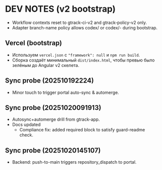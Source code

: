 # DEV NOTES (v2 bootstrap)
- Workflow contexts reset to gtrack-ci-v2 and gtrack-policy-v2 only.
- Adapter branch-name policy allows codex/<task> or codex/<task>-<yyyymmddHHMM> during bootstrap.

## Vercel (bootstrap)
- Используем `vercel.json` с `"framework": null` и `npm run build`.
- Сборка создаёт минимальный `dist/index.html`, чтобы превью было зелёным до Angular v2 скелета.

## Sync probe (202510192224)
- Minor touch to trigger portal auto-sync & automerge.

## Sync probe (20251020091913)
- Autosync+automerge drill from gtrack-app.
- Docs updated
  - Compliance fix: added required block to satisfy guard-readme check.

## Sync probe (20251020145107)
- Backend: push-to-main triggers repository_dispatch to portal.
